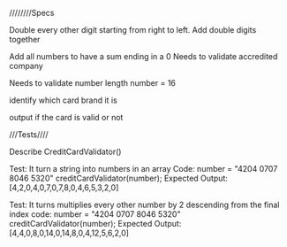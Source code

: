 ////////Specs

Double every other digit starting from right to left.
Add double digits together

Add all numbers to have a sum ending in a 0
Needs to validate accredited company 

Needs to validate number length number = 16

identify which card brand it is

output if the card is valid or not

///Tests////

Describe CreditCardValidator()

Test: It turn a string into numbers in an array
Code:
number = "4204 0707 8046 5320"
creditCardValidator(number);
Expected Output: [4,2,0,4,0,7,0,7,8,0,4,6,5,3,2,0]

Test: It turns multiplies every other number by 2 descending from the final index
code:
number = "4204 0707 8046 5320"
creditCardValidator(number);
Expected Output:[4,4,0,8,0,14,0,14,8,0,4,12,5,6,2,0]